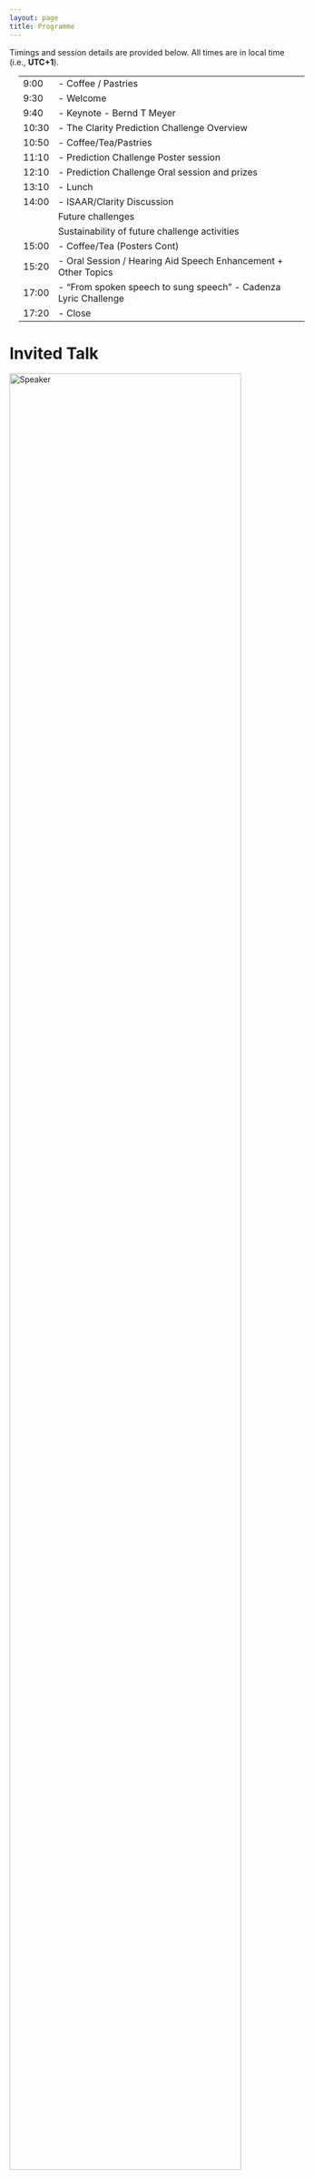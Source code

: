 ```yaml
---
layout: page
title: Programme
---
```


Timings and session details are provided below. All times are in local time (i.e., **UTC+1**).

<div class="panel panel-default">
<div class="panel-body">

<div class="card  m-3">

<div class="card-body">

<table style="margin-left: 1em;">
<tbody>
<tr><td>9:00</td><td>- Coffee / Pastries</td></tr>
<tr><td>9:30</td><td>- Welcome </td></tr>
<tr><td>9:40</td><td>- Keynote - Bernd T Meyer</td></tr>
<tr><td>10:30</td><td>- The Clarity Prediction Challenge Overview</td></tr>
<tr><td>10:50</td><td>- Coffee/Tea/Pastries</td></tr>
<tr><td>11:10</td><td>- Prediction Challenge Poster session</td></tr>
<tr><td>12:10</td><td>- Prediction Challenge Oral session and prizes</td></tr>
<tr><td>13:10</td><td>- Lunch</td></tr>
<tr><td>14:00</td><td>- ISAAR/Clarity Discussion</td></tr>
<tr><td></td><td>Future challenges</td></tr>
<tr><td></td><td>Sustainability of future challenge activities</td></tr>
<tr><td>15:00</td><td>- Coffee/Tea  (Posters Cont)</td></tr>
<tr><td>15:20</td><td>- Oral Session / Hearing Aid Speech Enhancement + Other Topics </td></tr>
<tr><td>17:00</td><td>- “From spoken speech to sung speech” - Cadenza Lyric Challenge</td></tr>
<tr><td>17:20</td><td>- Close</td></tr>

</tbody>
</table>
</div>
</div>

<h1>Invited Talk</h1>

<div class="card m-3 mt-4">
  <a name="keynote"></a>

<div class="card-header">
<div class="row align-items-center">

<div class="col-sm-2">
<img src="./assets/images/meyer_photo.png" alt="Speaker" class="float-left rounded-circle" style="width:90%; height:90%;" />
</div>

<div class="col-sm-4">
<h1 class="lead">Bernd T Meyer <div class="text-muted">University of Oldenburg, Germany</div> </h1>
</div>

<div class="col-sm-6">

<h1> Machine learning for computational audiology: Prediction of auditory perception and improvement of speech signals based on deep learning </h1>

<button class="btn btn-primary" style="color:white; margin: 10px; border-radius: 4px;" type="button" data-toggle="collapse" data-target="#collapseAbstractMeyer" aria-expanded="false" aria-controls="collapseAbstractMeyer">
Abstract + Bio
</button>

</div>
</div>
</div>

<!---------------------------------------------------->
<div class="collapse" id="collapseAbstractMeyer">

<div class="card-body">
<h1 class="card-title"> Machine learning for computational audiology: Prediction of auditory perception and improvement of speech signals based on deep learning  </h1>

<h2>Abstract</h2>

To appear.

<h2>Bio</h2>

Bernd T. Meyer received the Ph.D. degree from the University of Oldenburg, Germany, in 2009, where he was a member of the Medical Physics Group. He was a Visiting Researcher in the speech group with the International Computer Science Institute, Berkeley, CA, USA, and worked in the Center for Language and Speech Processing at the Johns Hopkins University, Baltimore, MD, USA. Since 2019, he is professor for Communication Acoustics at the University Oldenburg. His research interests include the relation of speech and hearing, with a special interest in models of human speech perception, automatic speech processing and its applications in hearing technology.

</div>
</div>
</div>
<!---------------------------------------------------->

<h1>Clarity Prediction Challenge</h1>

<h2> Overview </h2>

<div class="card  m-3">
<div class="card-body">

<table>
<tbody>

<tr><td valign="top" style="margin-right: 5em; padding: 5px;"></td>
<td valign="top" style="margin-right: 5em; padding: 5px;">10:30-10:50</td><td style="padding: 5px;"><b> The 3rd Clarity Prediction Challenge: A machine learning challenge for hearing aid intelligibility prediction </b> <br /> <span class="author">Jon Barker<sup>1</sup>, Michael A. Akeroyd<sup>2</sup>, Trevor J. Cox<sup>3</sup>, John F. Culling<sup>4</sup>, Jennifer Firth<sup>2</sup>, Simone Graetzer<sup>3</sup> and Graham Naylor<sup>2</sup></span><i> ( <sup>1</sup>University of Sheffield; <sup>2</sup>University of Nottingham; <sup>3</sup>University of Salford; <sup>4</sup>Cardiff University)</i> </td>
</tr>

</tbody>
</table>

</div>
</div>

<h2> Poster Session </h2>

<div class="card  m-3">
<div class="card-body">

<table>
<tbody>

<tr><td valign="top" style="margin-right: 5em; padding: 5px;"></td>
<td valign="top" style="margin-right: 5em; padding: 5px;">11:10-12:10</td><td style="padding: 5px;"><b> The CPC3 Poster Session
  </b> </td>
</tr>

<tr><td valign="top" style="margin-right: 5em; padding: 5px;"></td>
<td valign="top" style="margin-right: 5em; padding: 5px;">Poster 1</td><td style="padding: 5px;"><b> Non-Intrusive Multi-Branch Speech Intelligibility Prediction using Multi-Stage Training  </b><br /> <span class="author"> Ryandhimas E. Zezario<sup>1</sup>, Szu-Wei Fu<sup>2</sup>, Dyah A.M.G. Wisnu<sup>1,3</sup>, Hsin-Min Wang<sup>1</sup>, Yu Tsao<sup>1</sup></span> <i>( <sup>1</sup>Academia Sinica; <sup>2</sup>NVIDIA; <sup>3</sup>National Chengchi University)</i></td>
</tr>

<tr><td valign="top" style="margin-right: 5em; padding: 5px;"></td>
<td valign="top" style="margin-right: 5em; padding: 5px;">Poster 2</td><td style="padding: 5px;"><b> Domain-Adapted Automatic Speech Recognition with Deep Neural Networks for Enhanced Speech Intelligibility Prediction  </b><br /> <span class="author">Haeseung Jeon<sup>1</sup>, Jiwoo Hong<sup>1</sup>, Saeyeon Hong<sup>1</sup>, Hosung Kang<sup>1</sup>, Bona Kim<sup>1</sup>, Se Eun Oh<sup>1</sup>,
and Noori Kim<sup>2</sup></span> <i>( <sup>1</sup>Ewha Womans University, South Korea; <sup>2</sup>Purdue University, US )</i></td>
</tr>

<tr><td valign="top" style="margin-right: 5em; padding: 5px;"></td>
<td valign="top" style="margin-right: 5em; padding: 5px;">Poster 3</td><td style="padding: 5px;"><b> Predicting Intelligibility for Hearing-Impaired Listeners via Explicit Scores and Pre-trained Feature  </b><br /> <span class="author">Hanglei Zhang, Yanchen Li, Xiang Hao, Yufei Zhang, Jibin Wu, Kay Chen Tan</span> <i>(Hong Kong Polytechnic University, China)</i></td>
</tr>

<tr><td valign="top" style="margin-right: 5em; padding: 5px;"></td>
<td valign="top" style="margin-right: 5em; padding: 5px;">Poster 4</td><td style="padding: 5px;"><b> Non-Intrusive Speech Intelligibility Prediction Using Whisper ASR and Wavelet Scattering Embeddings for Hearing-Impaired Individuals  </b><br /> <span class="author">Rantu Buragohain<sup>1</sup>, Jejariya Ajaybhai<sup>1</sup>, Aashish Kumar Singh<sup>1</sup>, Karan Nathwani<sup>1</sup>, Sunil Kumar
Kopparapu<sup>2</sup></span> <i>( <sup>1</sup>Indian Institute of Technology Jammu, India; <sup>2</sup>Tata Consultancy Services Limited Mumbai, India)</i></td>
</tr>

<tr><td valign="top" style="margin-right: 5em; padding: 5px;"></td>
<td valign="top" style="margin-right: 5em; padding: 5px;">Poster 5</td><td style="padding: 5px;"><b> Integrating Linguistic and Acoustic Cues for Machine Learning-Based Speech Intelligibility Prediction in Hearing Impairment  </b><br /> <span class="author">Candy Olivia Mawalim, Xiajie Zhou, Huy Quoc Nguyen, Masashi Unoki</span> <i>(JAIST, Japan)</i></td>
</tr>

<tr><td valign="top" style="margin-right: 5em; padding: 5px;"></td>
<td valign="top" style="margin-right: 5em; padding: 5px;">Poster 6</td><td style="padding: 5px;"><b> OSQA-SI: A Lightweight Non-Intrusive Analysis Model for Speech Intelligibility Prediction  </b><br /> <span class="author">Hsing-Ting, Chen, Po-Hsun Sung</span> <i>(Merry Electronics Co.)</i></td>
</tr>

<tr><td valign="top" style="margin-right: 5em; padding: 5px;"></td>
<td valign="top" style="margin-right: 5em; padding: 5px;">Poster 7</td><td style="padding: 5px;"><b> Non-intrusive Speech Intelligibility Prediction Model for Hearing Aids using Multi-domain Fused Features  </b><br /> <span class="author">Guojian Lin, Fei Chen</span> <i>(Southern University of Science and Technology, Shenzhen, China)</i></td>
</tr>

<tr><td valign="top" style="margin-right: 5em; padding: 5px;"></td>
<td valign="top" style="margin-right: 5em; padding: 5px;">Poster 8</td><td style="padding: 5px;"><b> Word-level intelligibility model for the third Clarity Prediction Challenge  </b><br /> <span class="author">Mark Huckvale</span> <i>(University College London, UK)</i></td>
</tr>

<tr><td valign="top" style="margin-right: 5em; padding: 5px;"></td>
<td valign="top" style="margin-right: 5em; padding: 5px;">Poster 9</td><td style="padding: 5px;"><b> A Chorus of Whispers: Modeling Speech Intelligibility via Heterogeneous Whisper Decomposition  </b><br /> <span class="author">Longbin Jin, Donghun Min, Eun Yi Kim</span> <i>(Konkuk University, South Korea)</i></td>
</tr>

<tr><td valign="top" style="margin-right: 5em; padding: 5px;"></td>
<td valign="top" style="margin-right: 5em; padding: 5px;">Poster 10</td><td style="padding: 5px;"><b> Speech intelligibility prediction based on syllable tokenizer  </b><br /> <span class="author">Szymon Drgas</span> <i>(Poznan University of Technology, Poland)</i></td>
</tr>

<tr><td valign="top" style="margin-right: 5em; padding: 5px;"></td>
<td valign="top" style="margin-right: 5em; padding: 5px;">Poster 11</td><td style="padding: 5px;"><b> Title TBC  </b><br /> <span class="author">Vahid Ashkanichenarlogh (TBC)</span> <i>(Western University, Canada)</i></td>
</tr>

</tbody>
</table>

</div>
</div>

<h2> Oral Session </h2>

<div class="card  m-3">
<div class="card-body">

<table>
<tbody>

<tr><td valign="top" style="margin-right: 5em; padding: 5px;"></td>
<td valign="top" style="margin-right: 5em; padding: 5px;">12:10-12:30</td><td style="padding: 5px;"><b> Lightweight Speech Intelligibility Prediction with Spectro-Temporal Modulation for Hearing-Impaired Listeners
  </b><br /> <span class="author">Xiajie Zhou, Candy Olivia Mawalim, Huy Quoc Nguyen, Masashi Unoki</span> <i>(JAIST, Japan)</i> </td>
</tr>

<tr><td valign="top" style="margin-right: 5em; padding: 5px;"></td>
<td valign="top" style="margin-right: 5em; padding: 5px;">12:30-12:50</td><td style="padding: 5px;"><b> Intrusive Intelligibility Prediction with ASR Encoders
  </b><br />  <span class="author">Hanlin Yu<sup>1</sup>, Haoshuai Zhou<sup>2</sup>, Linkai Li<sup>2,3</sup>, Boxuan Cao<sup>2</sup>, Changgeng Mo<sup>2</sup>, Shan Xiang Wang<sup>3</sup></span> <i>( <sup>1</sup>University of British Columbia,Canada; <sup>2</sup>Orka Labs Inc., China; <sup>3</sup>Stanford University, US)</i> </td>
</tr>

<tr><td valign="top" style="margin-right: 5em; padding: 5px;"></td>
<td valign="top" style="margin-right: 5em; padding: 5px;">12:50-13:10</td><td style="padding: 5px;"><b> Towards individualized models of hearing-impaired speech perception
  </b><br />  <span class="author">Mark R. Saddler<sup>1</sup>, Torsten Dau<sup>1</sup>, Josh H. McDermott<sup>2</sup></span> <i>( <sup>1</sup>DTU, Denmark; <sup>2</sup>MIT, US)</i> </td>
</tr>

</tbody>
</table>

</div>
</div>
<!---------------------------------------------------->

<h1>ISAAR/Clarity Discussion Session</h1>

There will be a one hour discussion session that will link up the International Symposium on Auditory and Audiological Research (<a href="https://isaar.eu/">ISAAR-2025</a>) and the Clarity workshop. The discussion will bring speech and hearing researchers together to discuss the future priorities for hearing device machine learning challneges. What are the needs of hearing device users? What opportunities does machine learning provide for addressing these needs?

<div class="card  m-3">
<div class="card-body">

<table>
<tbody>

<tr><td valign="top" style="margin-right: 5em; padding: 5px;"></td>
<td valign="top" style="margin-right: 5em; padding: 5px;">14:00-14:10</td><td style="padding: 5px;"><b> Opening Remarks: ISAAR Workshop
  </b> </td> </tr>

<tr><td valign="top" style="margin-right: 5em; padding: 5px;"></td>
<td valign="top" style="margin-right: 5em; padding: 5px;">14:00-14:10</td><td style="padding: 5px;"><b> Opening Remarks: Clarity Workshop
  </b> </td> </tr>

<tr><td valign="top" style="margin-right: 5em; padding: 5px;"></td>
<td valign="top" style="margin-right: 5em; padding: 5px;">14:20-14:50</td><td style="padding: 5px;"><b> Discussion
  </b> </td> </tr>

<tr><td valign="top" style="margin-right: 5em; padding: 5px;"></td>
<td valign="top" style="margin-right: 5em; padding: 5px;">14:50-15:00</td><td style="padding: 5px;"><b> Summary/Conclusion
  </b> </td> </tr>

</tbody>
</table>

</div>

</div>

Further session details to appear.

<!---------------------------------------------------->

<h1>Hearing Aid Speech Enhancement + Other Topics</h1>

The session will consist of oral presentations each of up to 20 minutes with 5 minutes for Q&A.

<div class="card  m-3">
<div class="card-body">

<table>
<tbody>

<!--<div style="margin-bottom: 1em;">Session chair: <i>TBC</i></div>-->

<tr><td valign="top" style="margin-right: 5em; padding: 5px;"></td>
<td valign="top" style="margin-right: 5em; padding: 5px;">15:20-15:45</td><td style="padding: 5px;"><b> The Dawn of Psychoacoustic Reverse Correlation: A Data-Driven Methodology for Determining Fine Grained Perceptual Cues of Speech Clarity
  </b><br /> <span class="author">Paige Tuttösi<sup>1</sup>, Henny Yeung<sup>1</sup>, Yue Wang<sup>1</sup>, Jean-Julien Aucouturier<sup>2</sup>, Angelica Lim<sup>1</sup>
</span> ( <i><sup>1</sup>Simon Fraser University, US; <sup>2</sup>Institut FEMTO-ST, France</i>)</td>
</tr>

<tr><td valign="top" style="margin-right: 5em; padding: 5px;"></td>
<td valign="top" style="margin-right: 5em; padding: 5px;">15:45-16:10</td><td style="padding: 5px;"><b> TF-MLPNet: Tiny Real-Time Neural Speech Separation  </b><br /> <span class="author">Malek Itani, Tuochao Chen, Shyam Gollakota </span> (<i>University of Washington, US</i>)</td>
</tr>

<tr><td valign="top" style="margin-right: 5em; padding: 5px;"></td>
<td valign="top" style="margin-right: 5em; padding: 5px;">16:10-16:35</td><td style="padding: 5px;"><b> Controllable joint noise reduction and hearing loss compensation using a differentiable auditory model  </b><br /> <span class="author">Philippe Gonzalez, Tobias May, Torstan Dau</span> <i>(Technical University of Denmark)</i></td>
</tr>

<tr><td valign="top" style="margin-right: 5em; padding: 5px;"></td>
<td valign="top" style="margin-right: 5em; padding: 5px;">16:35-17:00</td><td style="padding: 5px;"><b> Say Who You Want to Hear: Leveraging TTS Style Embeddings for Text-Guided Speech Extraction  </b><br /> <span class="author">Akam Rahimil, Triantafyllos Afouras, Andrew Zisserman</span> <i>(University of Oxford, UK)</i></td>
</tr>

</tbody>
</table>

</div>
</div>

<!---------------------------------------------------->
